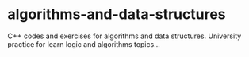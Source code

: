 # algorithms-and-data-structures
C++ codes and exercises for algorithms and data structures. University practice for learn logic and algorithms topics...
